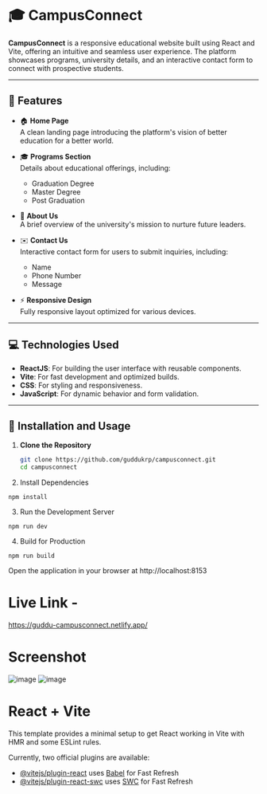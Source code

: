 # 🎓 CampusConnect

**CampusConnect** is a responsive educational website built using React and Vite, offering an intuitive and seamless user experience. The platform showcases programs, university details, and an interactive contact form to connect with prospective students.

---

## 🌟 Features

- 🏠 **Home Page**  
  A clean landing page introducing the platform's vision of better education for a better world.

- 🎓 **Programs Section**  
  Details about educational offerings, including:
  - Graduation Degree
  - Master Degree
  - Post Graduation

- 🏫 **About Us**  
  A brief overview of the university's mission to nurture future leaders.

- ✉️ **Contact Us**  
  Interactive contact form for users to submit inquiries, including:
  - Name
  - Phone Number
  - Message

- ⚡ **Responsive Design**  
  Fully responsive layout optimized for various devices.

---

## 💻 Technologies Used

- **ReactJS**: For building the user interface with reusable components.
- **Vite**: For fast development and optimized builds.
- **CSS**: For styling and responsiveness.
- **JavaScript**: For dynamic behavior and form validation.

---

## 🚀 Installation and Usage

1. **Clone the Repository**  
   ```bash
   git clone https://github.com/guddukrp/campusconnect.git
   cd campusconnect

2. Install Dependencies
```
npm install
```
3. Run the Development Server
```
npm run dev
```
4. Build for Production
```
npm run build
```

Open the application in your browser at http://localhost:8153


# Live Link -
https://guddu-campusconnect.netlify.app/ 

# Screenshot
![image](https://github.com/user-attachments/assets/d82bc7c8-1f58-4cbb-9a6c-58d6f9b8d0c2)
![image](https://github.com/user-attachments/assets/6fbcb3f8-5536-4d98-ae0a-18b37946ab0f)




# React + Vite

This template provides a minimal setup to get React working in Vite with HMR and some ESLint rules.

Currently, two official plugins are available:

- [@vitejs/plugin-react](https://github.com/vitejs/vite-plugin-react/blob/main/packages/plugin-react/README.md) uses [Babel](https://babeljs.io/) for Fast Refresh
- [@vitejs/plugin-react-swc](https://github.com/vitejs/vite-plugin-react-swc) uses [SWC](https://swc.rs/) for Fast Refresh
